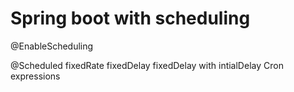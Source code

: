 Spring boot with scheduling
===========================


@EnableScheduling

@Scheduled
	fixedRate
	fixedDelay
	fixedDelay with intialDelay
	Cron expressions
	
	
